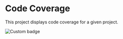 # Code Coverage
This project displays code coverage for a given project.

![Custom badge](https://img.shields.io/endpoint?style=flat-square&url=https%3A%2F%2Foryks-code-coverage-dev.herokuapp.com%2Fapi%2Fbadge)

